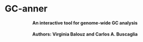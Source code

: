 # GC-anner


<h4 align="center">An interactive tool for genome-wide GC analysis </h4>
<h4 align="center">Authors: Virginia Balouz and Carlos A. Buscaglia</h4>
